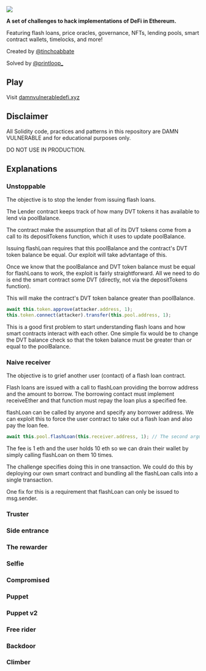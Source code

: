 ![](cover.png)

**A set of challenges to hack implementations of DeFi in Ethereum.**

Featuring flash loans, price oracles, governance, NFTs, lending pools, smart contract wallets, timelocks, and more!

Created by [@tinchoabbate](https://twitter.com/tinchoabbate)

Solved by [@printloop_](https://twitter.com/printloop_)

## Play

Visit [damnvulnerabledefi.xyz](https://damnvulnerabledefi.xyz)

## Disclaimer

All Solidity code, practices and patterns in this repository are DAMN VULNERABLE and for educational purposes only.

DO NOT USE IN PRODUCTION.

## Explanations
### Unstoppable
The objective is to stop the lender from issuing flash loans. 

The Lender contract keeps track of how many DVT tokens it has available to lend via poolBalance.

The contract make the assumption that all of its DVT tokens come from a call to its depositTokens function, which it uses to update poolBalance.

Issuing flashLoan requires that this poolBalance and the contract's DVT token balance be equal. Our exploit will take advtantage of this.

Once we know that the poolBalance and DVT token balance must be equal for flashLoans to work, the exploit is fairly straightforward. All we need to do is end the smart contract some DVT (directly, not via the depositTokens function). 

This will make the contract's DVT token balance greater than poolBalance. 
```js
await this.token.approve(attacker.address, 1);
this.token.connect(attacker).transfer(this.pool.address, 1);
```

This is a good first problem to start understanding flash loans and how smart contracts interact with each other. One simple fix would be to change the DVT balance check so that the token balance must be greater than or equal to the poolBalance.

### Naive receiver
The objective is to grief another user (contact) of a flash loan contract.

Flash loans are issued with a call to flashLoan providing the borrow address and the amount to borrow. The borrowing contact must implement receiveEther and that function must repay the loan plus a specified fee. 

flashLoan can be called by anyone and specify any borrower address. We can exploit this to force the user contract to take out a flash loan and also pay the loan fee. 
```js
await this.pool.flashLoan(this.receiver.address, 1); // The second argument here doesn't matter as long as it's less than ETHER_IN_POOL.
```

The fee is 1 eth and the user holds 10 eth so we can drain their wallet by simply calling flashLoan on them 10 times. 

The challenge specifies doing this in one transaction. We could do this by deploying our own smart contract and bundling all the flashLoan calls into a single transaction. 

One fix for this is a requirement that flashLoan can only be issued to msg.sender. 

### Truster
### Side entrance
### The rewarder
### Selfie
### Compromised
### Puppet
### Puppet v2
### Free rider
### Backdoor
### Climber
